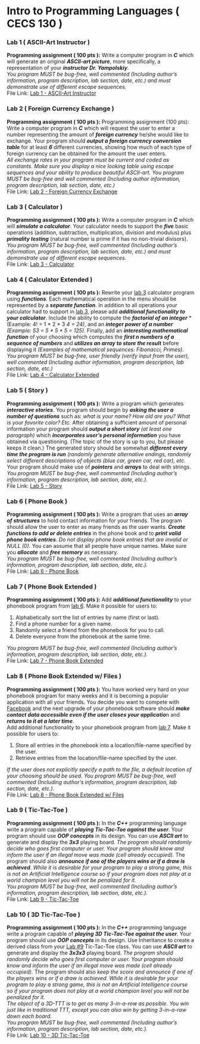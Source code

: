 # Intro to Programming Languages ( CECS 130 )

### Lab 1 ( ASCII-Art Instructor )
**Programming assignment ( 100 pts ):** Write a computer program in ***C*** which will generate an
original ***ASCII-art picture***, more specifically, a representation of your ***instructor Dr.
Yampolskiy***. \
*You program MUST be bug-free, well commented (Including author’s
information, program description, lab section, date, etc.) and must demonstrate use of
different escape sequences.*\
File Link: [Lab 1 - ASCII-Art Instructor](CECS%20130%20-%20Lab%20%231.c)

### Lab 2 ( Foreign Currency Exchange )
**Programming assignment ( 100 pts ):** Programming assignment (100 pts): Write a computer program in ***C*** which will request
the user to enter a number representing the amount of ***foreign currency*** he/she would
like to exchange. Your program should ***output a foreign currency conversion table*** for at
least ***6*** different currencies, showing how much of each type of foreign currency can be
obtained for the amount the user enters.\
*All exchange rates in your program must be current and coded as constants. Make sure
you display a nice looking table using escape sequences and your ability to produce
beautiful ASCII-art. You program MUST be bug-free and well commented (Including
author information, program description, lab section, date, etc.)*\
File Link: [Lab 2 - Foreign Currency Exchange](CECS%20130%20-%20Lab%20%232.c)

### Lab 3 ( Calculator )
**Programming assignment ( 100 pts ):** Write a computer program in ***C*** which will ***simulate a
calculator***. Your calculator needs to support the ***five*** basic operations (addition, subtraction,
multiplication, division and modulus) plus ***primality testing*** (natural number is prime if it has no
non-trivial divisors).\
*You program MUST be bug-free, well commented (Including author’s
information, program description, lab section, date, etc.) and must demonstrate use of
different escape sequences.*\
File Link: [Lab 3 - Calculator](CECS%20130%20-%20Lab%20%233.c)

### Lab 4 ( Calculator Extended )
**Programming assignment ( 100 pts ):** Rewrite your [lab 3](CECS%20130%20-%20Lab%20%233.c) calculator program using ***functions***.
Each mathematical operation in the menu should be represented by a ***separate function***. In
addition to all operations your calculator had to support in [lab 3](CECS%20130%20-%20Lab%20%233.c), please add ***additional
functionality to your calculator***. Include the ability to compute the ***factorial of an integer***
*(Example: 4! = 1 * 2 * 3 *4 = 24)*, and an ***integer power of a number*** *(Example: 53 = 5 * 5 * 5 = 125)*.
Finally, add an ***interesting mathematical function*** of your choosing which computes the ***first n
numbers of a sequence of numbers*** and ***utilizes an array to store the result*** before displaying it
*(Examples of mathematical sequences: Fibonacci, Primes)*.\
*You program MUST be bug-free, user friendly (verify input from the user), well commented
(Including author information, program description, lab section, date, etc.)*\
File Link: [Lab 4 - Calculator Extended](CECS%20130%20-%20Lab%20%234.c)

### Lab 5 ( Story )
**Programming assignment ( 100 pts ):** Write a program which generates ***interactive stories***. You
program should begin by ***asking the user a number of questions*** such as: *what is your name?
How old are you? What is your favorite color? Etc.* After obtaining a sufficient amount of
personal information your program should ***output a short story*** *(at least one paragraph)* which
***incorporates user’s personal information*** you have obtained via questioning. (The topic of the
story is up to you, but please keeps it clean.) The generated story should be somewhat ***different
every time the program is run*** *(randomly generate alternative endings, randomly select different
descriptions of objects (blue car, green car, red car), etc.* Your program should make use of
***pointers*** and ***arrays*** to deal with strings.\
*You program MUST be bug-free, well commented (Including author’s
information, program description, lab section, date, etc.).*\
File Link: [Lab 5 - Story](CECS%20130%20-%20Lab%20%235.c)

### Lab 6 ( Phone Book )
**Programming assignment ( 100 pts ):** Write a program that uses an ***array of structures*** to hold
contact information for your friends. The program should allow the user to enter as many friends
as the user wants. ***Create functions to add or delete entries*** in the phone book and to ***print valid
phone book entries***. *Do not display phone book entries that are invalid or NULL (0)*. You can
assume that all people have unique names. Make sure you ***allocate*** and ***free memory*** as
necessary.\
*You program MUST be bug-free, well commented (Including author’s
information, program description, lab section, date, etc.).*\
File Link: [Lab 6 - Phone Book](CECS%20130%20-%20Lab%20%236.c)

### Lab 7 ( Phone Book Extended )
**Programming assignment ( 100 pts ):** Add ***additional functionality*** to your phonebook program
from [lab 6](CECS%20130%20-%20Lab%20%236.c). Make it possible for users to:
1. Alphabetically sort the list of entries by name (first or last).
2. Find a phone number for a given name.
3. Randomly select a friend from the phonebook for you to call.
4. Delete everyone from the phonebook at the same time.

*You program MUST be bug-free, well commented (Including author’s
information, program description, lab section, date, etc.).*\
File Link: [Lab 7 - Phone Book Extended](CECS%20130%20-%20Lab%20%237.c)

### Lab 8 ( Phone Book Extended w/ Files )
**Programming assignment ( 100 pts ):** You have worked very hard on your phonebook program
for many weeks and it is becoming a popular application with all your friends. You decide you
want to compete with [Facebook](www.facebook.com) and the next upgrade of your phonebook software should
***make contact data accessible even if the user closes your applicatio***n and ***returns to it at a later
time***.\
Add additional functionality to your phonebook program from [lab 7](CECS%20130%20-%20Lab%20%237.c). Make it possible for users
to:
1. Store all entries in the phonebook into a location/file-name specified by the user.
2. Retrieve entries from the location/file-name specified by the user.

*If the user does not explicitly specify a path to the file, a default location of your choosing should
be used. You program MUST be bug-free, well commented (Including author’s
information, program description, lab section, date, etc.).*\
File Link: [Lab 8 - Phone Book Extended w/ Files](CECS%20130%20-%20Lab%20%238.c)

### Lab 9 ( Tic-Tac-Toe )
**Programming assignment ( 100 pts ):** In the ***C++*** programming language write a program
capable of ***playing Tic-Tac-Toe against the user***. Your program should use ***OOP concepts*** in its
design. You can use ***ASCII art*** to generate and display the ***3x3*** playing board. *The program
should randomly decide who goes first computer or user. Your program should know and inform
the user if an illegal move was made (cell already occupied).* The program should also ***announce
if one of the players wins or if a draw is achieved***. *While it is desirable for your program to play
a strong game, this is not an Artificial Intelligence course so if your program does not play at a
world champion level you will not be penalized for it.* \
*You program MUST be bug-free, well commented (Including author’s
information, program description, lab section, date, etc.).*\
File Link: [Lab 9 - Tic-Tac-Toe](CECS%20130%20-%20Lab%20%239/)

### Lab 10 ( 3D Tic-Tac-Toe )
**Programming assignment ( 100 pts ):** In the ***C++*** programming language write a program
capable of ***playing 3D Tic-Tac-Toe against the user***. Your program should use ***OOP concepts*** in
its design. Use Inheritance to create a derived class from your [Lab #9](CECS%20130%20-%20Lab%20%239/) Tic-Tac-Toe class. You
can use ***ASCII art*** to generate and display the ***3x3x3*** playing board. *The program should
randomly decide who goes first computer or user. Your program should know and inform the
user if an illegal move was made (cell already occupied).* The program should also *keep the
score and announce if one of the players wins or if a draw is achieved.* *While it is desirable for
your program to play a strong game, this is not an Artificial Intelligence course so if your
program does not play at a world champion level you will not be penalized for it.*\
*The object of a 3D-TTT is to get as many 3-in-a-row as possible. You win just like in traditional
TTT, except you can also win by getting 3-in-a-raw down each board.* \
*You program MUST be bug-free, well commented (Including author’s
information, program description, lab section, date, etc.).*\
File Link: [Lab 10 - 3D Tic-Tac-Toe](CECS%20130%20-%20Lab%20%2310/)
